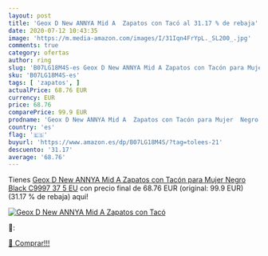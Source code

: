 ```yaml
---
layout: post
title: 'Geox D New ANNYA Mid A  Zapatos con Tacó al 31.17 % de rebaja'
date: 2020-07-12 10:43:35
image: 'https://m.media-amazon.com/images/I/31Iqn4FrYpL._SL200_.jpg'
comments: true
category: ofertas
author: ring
slug: 'B07LG18M4S-es Geox D New ANNYA Mid A Zapatos con Tacón para Mujer Negro...'
sku: 'B07LG18M4S-es'
tags: [ 'zapatos', ]
actualPrice: 68.76 EUR
currency: EUR
price: 68.76
comparePrice: 99.9 EUR
prodname: 'Geox D New ANNYA Mid A  Zapatos con Tacón para Mujer  Negro  Black C9997   37 5 EU'
country: 'es'
flag: '🇪🇸'
buyurl: 'https://www.amazon.es/dp/B07LG18M4S/?tag=tolees-21'
descuento: '31.17'
average: '68.76'
---
```


Tienes [Geox D New ANNYA Mid A  Zapatos con Tacón para Mujer  Negro  Black C9997   37 5 EU](https://www.amazon.es/dp/B07LG18M4S/?tag=tolees-21) con precio final de  68.76 EUR (original: 99.9 EUR) (31.17 %  de rebaja) aqui!

[![Geox D New ANNYA Mid A  Zapatos con Tacó](https://m.media-amazon.com/images/I/31Iqn4FrYpL._SL200_.jpg)](https://www.amazon.es/dp/B07LG18M4S/?tag=tolees-21)

🔎:


[🛒 Comprar!!!](https://www.amazon.es/dp/B07LG18M4S/?tag=tolees-21)
